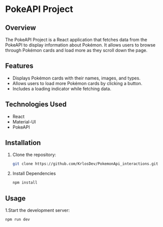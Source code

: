 # PokeAPI Project

## Overview

The PokeAPI Project is a React application that fetches data from the PokeAPI to display information about Pokémon. It allows users to browse through Pokémon cards and load more as they scroll down the page.

## Features

- Displays Pokémon cards with their names, images, and types.
- Allows users to load more Pokémon cards by clicking a button.
- Includes a loading indicator while fetching data.

## Technologies Used

- React
- Material-UI
- PokeAPI

## Installation

1. Clone the repository:

   ```bash
   git clone https://github.com/KrlosDev/PokemonApi_interactions.git

2. Install Dependencies

   ```bash
   npm install
   
## Usage

1.Start the development server:
   ```bash
   npm run dev
